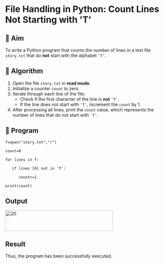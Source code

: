 # File Handling in Python: Count Lines Not Starting with 'T'

## 🎯 Aim
To write a Python program that counts the number of lines in a text file `story.txt` that do **not** start with the alphabet `'T'`.

## 🧠 Algorithm
1. Open the file `story.txt` in **read mode**.
2. Initialize a counter `count` to zero.
3. Iterate through each line of the file:
   - Check if the first character of the line is **not** `'T'`.
   - If the line does not start with `'T'`, increment the `count` by 1.
4. After processing all lines, print the `count` value, which represents the number of lines that do not start with `'T'`.

## 🧾 Program
```
f=open("story.txt","r") 

count=0 

for lines in f: 

   if lines [0] not in 'T': 

      count+=1 

print(count)
```
## Output
<img width="344" height="66" alt="20" src="https://github.com/user-attachments/assets/9dcc6a64-0ece-4053-9e1b-7f18d6cfeae6" />

## Result
Thus, the program has been successfully executed.
